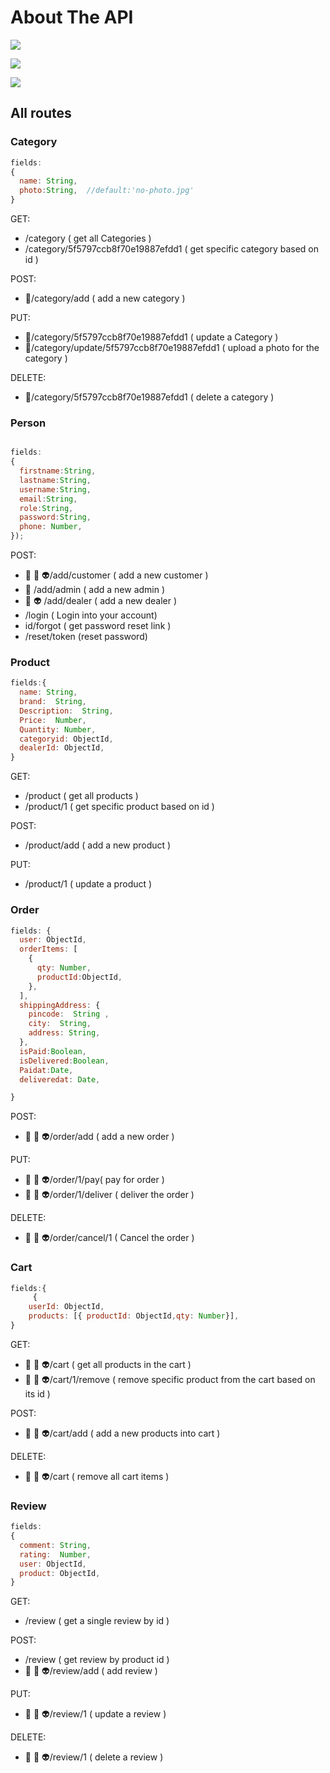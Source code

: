 # About The API
<!-- 
[![Run in Postman](https://run.pstmn.io/button.svg)](https://app.getpostman.com/run-collection/a434ec8e4682d8d238db)
 -->

![](https://img.shields.io/badge/%F0%9F%A4%96-logged%20in%20as%20customer-blueviolet?style=for-the-badge&labelColor=white)

![](https://img.shields.io/badge/%F0%9F%91%BD-logged%20in%20as%20dealer-blue?style=for-the-badge&labelColor=white)

![](https://img.shields.io/badge/%F0%9F%A4%A0-logged%20in%20as%20admin-red?style=for-the-badge&labelColor=white)
## All routes


### **Category**

```js
fields:
{
  name: String,
  photo:String,  //default:'no-photo.jpg'
}
```

GET:

- /category ( get all Categories )
- /category/5f5797ccb8f70e19887efdd1 ( get specific category based on id )

POST:

- :cowboy_hat_face:/category/add ( add a new category )

PUT:

- :cowboy_hat_face:/category/5f5797ccb8f70e19887efdd1 ( update a Category )
- :cowboy_hat_face:/category/update/5f5797ccb8f70e19887efdd1 ( upload a photo  for the category )

DELETE:

- :cowboy_hat_face:/category/5f5797ccb8f70e19887efdd1 ( delete a category )

### **Person**

```js

fields:
{
  firstname:String,
  lastname:String,
  username:String,
  email:String,
  role:String,
  password:String,
  phone: Number,
});

```

POST:

- :robot: :cowboy_hat_face: :alien:/add/customer ( add a new customer )
- :cowboy_hat_face: /add/admin ( add a new admin )
- :cowboy_hat_face: :alien: /add/dealer ( add a new dealer )
- /login ( Login into your account)
- id/forgot ( get password reset link )
- /reset/token (reset password)

### **Product**

```js
fields:{
  name: String,
  brand:  String,
  Description:  String,
  Price:  Number,
  Quantity: Number,
  categoryid: ObjectId,
  dealerId: ObjectId,
}
```

GET:

- /product ( get all products )
- /product/1 ( get specific product based on id )

POST:

- /product/add ( add a new product )

PUT:

- /product/1 ( update a product )

### **Order**

```js
fields: {
  user: ObjectId,
  orderItems: [
    {
      qty: Number,
      productId:ObjectId,
    },
  ],
  shippingAddress: {
    pincode:  String ,
    city:  String,
    address: String,
  },
  isPaid:Boolean,
  isDelivered:Boolean,
  Paidat:Date,
  deliveredat: Date,

}
```

POST:

- :robot: :cowboy_hat_face: :alien:/order/add ( add a new order )

PUT:

- :robot: :cowboy_hat_face: :alien:/order/1/pay( pay for order )
- :robot: :cowboy_hat_face: :alien:/order/1/deliver ( deliver the order )

DELETE:

- :robot: :cowboy_hat_face: :alien:/order/cancel/1 ( Cancel the order )

### **Cart**

```js
fields:{
     {
    userId: ObjectId,
    products: [{ productId: ObjectId,qty: Number}],
}
```

GET:

- :robot: :cowboy_hat_face: :alien:/cart ( get all products in the cart )
- :robot: :cowboy_hat_face: :alien:/cart/1/remove ( remove specific product from the cart based on its id )

POST:

- :robot: :cowboy_hat_face: :alien:/cart/add ( add a new products into cart )

DELETE:

- :robot: :cowboy_hat_face: :alien:/cart ( remove all cart items )

### **Review**

```js
fields:
{
  comment: String,
  rating:  Number,
  user: ObjectId,
  product: ObjectId,
}
```

GET:

- /review ( get a single review by id )

POST:

- /review ( get review by product id )
- :robot: :cowboy_hat_face: :alien:/review/add ( add review )

PUT:

- :robot: :cowboy_hat_face: :alien:/review/1 ( update a review )

DELETE:

- :robot: :cowboy_hat_face: :alien:/review/1 ( delete a review )
